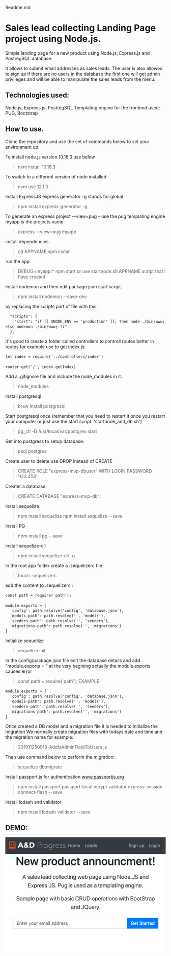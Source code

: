Readme.md


# Sales lead collecting Landing Page project using Node.js.

Simple landing page for a new product using Node.js, Express.js and PostregSQL database.

It allows to submit email addresses as sales leads. The user is also allowed to sign up if there are no users in the database the first one will get admin privileges and will be able to manipulate the sales leads from the menu.

## Technologies used:
Node.js, Express.js, PostregSQL
Templating engine for the frontend used: PUG, Bootstrap

## How to use.

Clone the repository and use the set of commands below to set your environment up:


To install node.js version 10.16.3 use below

>nvm install 10.16.3 

To switch to a different version of node installed

>nvm use 12.1.0

Install ExpressJS express generator -g stands for global

>npm install express-generator -g

To generate an express project
--view=pug - use the pug templating engine
myapp is the projects name

>express --view=pug myapp

install dependencies

>cd APPNAME
>npm install

run the app 

>DEBUG=myapp:* npm start
>or use startnode.sh APPNAME script that I have created

Install nodemon and then edit package.json start script.

>npm install nodemon --save-dev

by replacing the scripts part of file with this:

```
  "scripts": {
    "start": "if [[ $NODE_ENV == 'production' ]]; then node ./bin/www; else nodemon ./bin/www; fi"
  },
```

It's good to create a folder called controllers to controll routes better
in routes for example use to get index.js:

```
let index = require('../controllers/index')

router.get('/', index.getIndex)
```
Add a .gitignore file and include the node_modules in it: 
>node_modules

Install postgresql

>brew install postgresql

Start postgresql once (remember that you need to restart it once you restart your computer or just use the start script: 'startnode_and_db.sh')

>pg_ctl -D /usr/local/var/postgres start

Get into postgress to setup database:

>psql postgres

Create user to delete use DROP instead of CREATE

>CREATE ROLE "express-mvp-dbuser" WITH LOGIN PASSWORD '123.456';

Creater a database:

>CREATE DATABASE "express-mvp-db";

Install sequelize

>npm install sequelize
>npm install sequelize --save

Install PG

>npm install pg --save

Install sequelize-cli

>npm install sequelize-cli -g

In the root app folder create a .sequelizerc file

>touch .sequelizerc

add the content to .sequelizerc :
```
const path = require('path');

module.exports = {
  'config': path.resolve('config', 'database.json'),
  'models-path': path.resolve('', 'models'),
  'seeders-path': path.resolve('', 'seeders'),
  'migrations-path': path.resolve('', 'migrations')
}
```

Initialize sequelize

>sequelize init

In the config/package.json file edit the database details and add "module.exports = " at the very begining
actually the module.exports causes error 

>const path = require('path');
>EXAMPLE 
```
module.exports = {
  'config': path.resolve('config', 'database.json'),
  'models-path': path.resolve('', 'models'),
  'seeders-path': path.resolve('', 'seeders'),
  'migrations-path': path.resolve('', 'migrations')
}
```

Once created a DB model and a migration file it is needed to initialize the migration
We normally create migration files with todays date and time and the migration name for example:

>201911250916-AddIsAdminFieldToUsers.js

Then use command below to perform the migration:

>sequelize db:migrate

Install passport.js for authentication www.passportjs.org

>npm install passport passport-local bcrypt validator express-session connect-flash --save

Install lodash and validator

>npm install lodash validator --save

## DEMO:

![alt text](https://github.com/verebes1/nodejs-express-postregsql-landing-page/raw/master/demo.png "Demo of the page")

